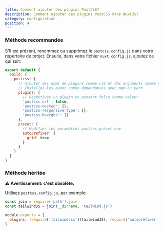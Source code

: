 ```yaml
---
title: Comment ajouter des plugins PostCSS?
description: Comment ajouter des plugins PostCSS dans NuxtJS?
category: configuration
position: 4
---
```


### Méthode recommandée

S'il est présent, renommez ou supprimez le `postcss.config.js` dans votre répertoire de projet. Ensuite, dans votre 
fichier `nuxt.config.js`, ajoutez ce qui suit:

```js
export default {
  build: {
    postcss: {
      // Ajouter des noms de plugins comme clé et des arguments comme valeur
      // Installez-les avant comme dépendances avec npm ou yarn
      plugins: {
        // Désactiver un plugin en passant false comme valeur
        'postcss-url': false,
        'postcss-nested': {},
        'postcss-responsive-type': {},
        'postcss-hexrgba': {}
      },
      preset: {
        // Modifier les paramètres postcss-preset-env
        autoprefixer: {
          grid: true
        }
      }
    }
  }
}
```

### Méthode héritée

**⚠️ Avertissement: c'est obsolète.**

Utilisez `postcss.config.js`, par exemple:

```js
const join = require('path').join
const tailwindJS = join(__dirname, 'tailwind.js')

module.exports = {
  plugins: [require('tailwindcss')(tailwindJS), require('autoprefixer')]
}
```

